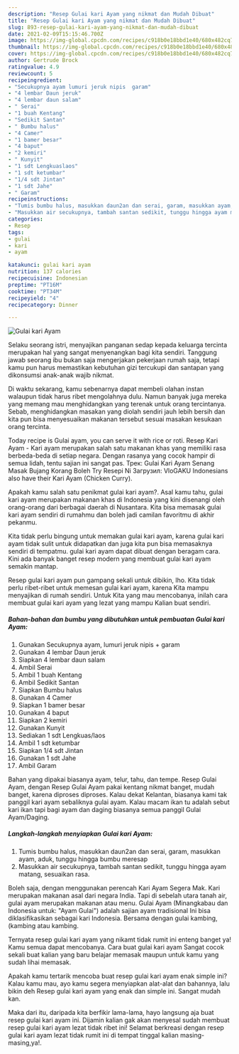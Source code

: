 ```yaml
---
description: "Resep Gulai kari Ayam yang nikmat dan Mudah Dibuat"
title: "Resep Gulai kari Ayam yang nikmat dan Mudah Dibuat"
slug: 893-resep-gulai-kari-ayam-yang-nikmat-dan-mudah-dibuat
date: 2021-02-09T15:15:46.700Z
image: https://img-global.cpcdn.com/recipes/c918b0e18bbd1e40/680x482cq70/gulai-kari-ayam-foto-resep-utama.jpg
thumbnail: https://img-global.cpcdn.com/recipes/c918b0e18bbd1e40/680x482cq70/gulai-kari-ayam-foto-resep-utama.jpg
cover: https://img-global.cpcdn.com/recipes/c918b0e18bbd1e40/680x482cq70/gulai-kari-ayam-foto-resep-utama.jpg
author: Gertrude Brock
ratingvalue: 4.9
reviewcount: 5
recipeingredient:
- "Secukupnya ayam lumuri jeruk nipis  garam"
- "4 lembar Daun jeruk"
- "4 lembar daun salam"
- " Serai"
- "1 buah Kentang"
- "Sedikit Santan"
- " Bumbu halus"
- "4 Camer"
- "1 bamer besar"
- "4 baput"
- "2 kemiri"
- " Kunyit"
- "1 sdt Lengkuaslaos"
- "1 sdt ketumbar"
- "1/4 sdt Jintan"
- "1 sdt Jahe"
- " Garam"
recipeinstructions:
- "Tumis bumbu halus, masukkan daun2an dan serai, garam, masukkan ayam, aduk, tunggu hingga bumbu meresap"
- "Masukkan air secukupnya, tambah santan sedikit, tunggu hingga ayam matang, sesuaikan rasa."
categories:
- Resep
tags:
- gulai
- kari
- ayam

katakunci: gulai kari ayam 
nutrition: 137 calories
recipecuisine: Indonesian
preptime: "PT16M"
cooktime: "PT34M"
recipeyield: "4"
recipecategory: Dinner

---
```



![Gulai kari Ayam](https://img-global.cpcdn.com/recipes/c918b0e18bbd1e40/680x482cq70/gulai-kari-ayam-foto-resep-utama.jpg)

Selaku seorang istri, menyajikan panganan sedap kepada keluarga tercinta merupakan hal yang sangat menyenangkan bagi kita sendiri. Tanggung jawab seorang ibu bukan saja mengerjakan pekerjaan rumah saja, tetapi kamu pun harus memastikan kebutuhan gizi tercukupi dan santapan yang dikonsumsi anak-anak wajib nikmat.

Di waktu  sekarang, kamu sebenarnya dapat membeli olahan instan walaupun tidak harus ribet mengolahnya dulu. Namun banyak juga mereka yang memang mau menghidangkan yang terenak untuk orang tercintanya. Sebab, menghidangkan masakan yang diolah sendiri jauh lebih bersih dan kita pun bisa menyesuaikan makanan tersebut sesuai masakan kesukaan orang tercinta. 

Today recipe is Gulai ayam, you can serve it with rice or roti. Resep Kari Ayam - Kari ayam merupakan salah satu makanan khas yang memiliki rasa berbeda-beda di setiap negara. Dengan rasanya yang cocok hampir di semua lidah, tentu sajian ini sangat pas. Трек: Gulai Kari Ayam Senang Masak Bujang Korang Boleh Try Resepi Ni Загрузил: VloGAKU Indonesians also have their Kari Ayam (Chicken Curry).

Apakah kamu salah satu penikmat gulai kari ayam?. Asal kamu tahu, gulai kari ayam merupakan makanan khas di Indonesia yang kini disenangi oleh orang-orang dari berbagai daerah di Nusantara. Kita bisa memasak gulai kari ayam sendiri di rumahmu dan boleh jadi camilan favoritmu di akhir pekanmu.

Kita tidak perlu bingung untuk memakan gulai kari ayam, karena gulai kari ayam tidak sulit untuk didapatkan dan juga kita pun bisa memasaknya sendiri di tempatmu. gulai kari ayam dapat dibuat dengan beragam cara. Kini ada banyak banget resep modern yang membuat gulai kari ayam semakin mantap.

Resep gulai kari ayam pun gampang sekali untuk dibikin, lho. Kita tidak perlu ribet-ribet untuk memesan gulai kari ayam, karena Kita mampu menyajikan di rumah sendiri. Untuk Kita yang mau mencobanya, inilah cara membuat gulai kari ayam yang lezat yang mampu Kalian buat sendiri.

<!--inarticleads1-->

##### Bahan-bahan dan bumbu yang dibutuhkan untuk pembuatan Gulai kari Ayam:

1. Gunakan Secukupnya ayam, lumuri jeruk nipis + garam
1. Gunakan 4 lembar Daun jeruk
1. Siapkan 4 lembar daun salam
1. Ambil  Serai
1. Ambil 1 buah Kentang
1. Ambil Sedikit Santan
1. Siapkan  Bumbu halus
1. Gunakan 4 Camer
1. Siapkan 1 bamer besar
1. Gunakan 4 baput
1. Siapkan 2 kemiri
1. Gunakan  Kunyit
1. Sediakan 1 sdt Lengkuas/laos
1. Ambil 1 sdt ketumbar
1. Siapkan 1/4 sdt Jintan
1. Gunakan 1 sdt Jahe
1. Ambil  Garam


Bahan yang dipakai biasanya ayam, telur, tahu, dan tempe. Resep Gulai Ayam, dengan Resep Gulai Ayam pakai kentang nikmat banget, mudah banget, karena diproses diproses. Kalau dekat Kelantan, biasanya kami tak panggil kari ayam sebaliknya gulai ayam. Kalau macam ikan tu adalah sebut kari ikan tapi bagi ayam dan daging biasanya semua panggil Gulai Ayam/Daging. 

<!--inarticleads2-->

##### Langkah-langkah menyiapkan Gulai kari Ayam:

1. Tumis bumbu halus, masukkan daun2an dan serai, garam, masukkan ayam, aduk, tunggu hingga bumbu meresap
1. Masukkan air secukupnya, tambah santan sedikit, tunggu hingga ayam matang, sesuaikan rasa.


Boleh saja, dengan menggunakan perencah Kari Ayam Segera Mak. Kari merupakan makanan asal dari negara India. Tapi di sebelah utara tanah air, gulai ayam merupakan makanan atau menu. Gulai Ayam (Minangkabau dan Indonesia untuk: &#34;Ayam Gulai&#34;) adalah sajian ayam tradisional Ini bisa diklasifikasikan sebagai kari Indonesia. Bersama dengan gulai kambing, (kambing atau kambing. 

Ternyata resep gulai kari ayam yang nikamt tidak rumit ini enteng banget ya! Kamu semua dapat mencobanya. Cara buat gulai kari ayam Sangat cocok sekali buat kalian yang baru belajar memasak maupun untuk kamu yang sudah lihai memasak.

Apakah kamu tertarik mencoba buat resep gulai kari ayam enak simple ini? Kalau kamu mau, ayo kamu segera menyiapkan alat-alat dan bahannya, lalu bikin deh Resep gulai kari ayam yang enak dan simple ini. Sangat mudah kan. 

Maka dari itu, daripada kita berfikir lama-lama, hayo langsung aja buat resep gulai kari ayam ini. Dijamin kalian gak akan menyesal sudah membuat resep gulai kari ayam lezat tidak ribet ini! Selamat berkreasi dengan resep gulai kari ayam lezat tidak rumit ini di tempat tinggal kalian masing-masing,ya!.

